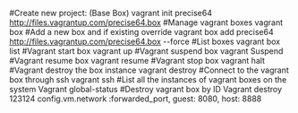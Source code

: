 #Create new project: (Base Box)
    vagrant init precise64 http://files.vagrantup.com/precise64.box
#Manage vagrant boxes
    vagrant box
#Add a new box and if existing override
    vagrant box add precise64 http://files.vagrantup.com/precise64.box --force
#List boxes
    vagrant box list
#Vagrant start box
    vagrant up
#Vagrant suspend box
    vagrant Suspend
#Vagrant resume box
    vagrant resume
#Vagrant stop box
    vagrant halt
#Vagrant destroy the box instance
    vagrant destroy
#Connect to the vagrant box through ssh
    vagrant ssh
#List all the instances of vagrant boxes on the system
    Vagrant global-status
#Destroy vagrant box by ID
    Vagrant destroy 123124
    config.vm.network :forwarded_port, guest: 8080, host: 8888
